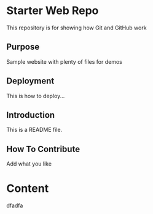 # Starter Web Repo

This repository is for showing how Git and GitHub work

## Purpose

Sample website with plenty of files for demos

## Deployment
This is how to deploy...
## Introduction
This is a README file.

## How To Contribute
Add what you like

# Content
dfadfa